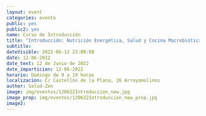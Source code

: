 ```yaml
---
layout: event
categories: evento
public: yes
public2: yes
name: Curso de Introducción
title: "Introducción: Nutrición Energética, Salud y Cocina Macrobiótica"
subtitle:
dateVisible: 2022-06-12 23:00:00
date: 12-06-2022
date_text: 12 de Junio de 2022
date_imparticion: 12-06-2022
horario: Domingo de 9 a 19 horas
localizacion: C/ Castellón de la Plana, 26 Arroyomolinos
author: Salud-Zen
image: img/eventos/120622Introduccion_new.jpg
image_prop: img/eventos/120622Introduccion_new_prop.jpg
image2:
---
```

